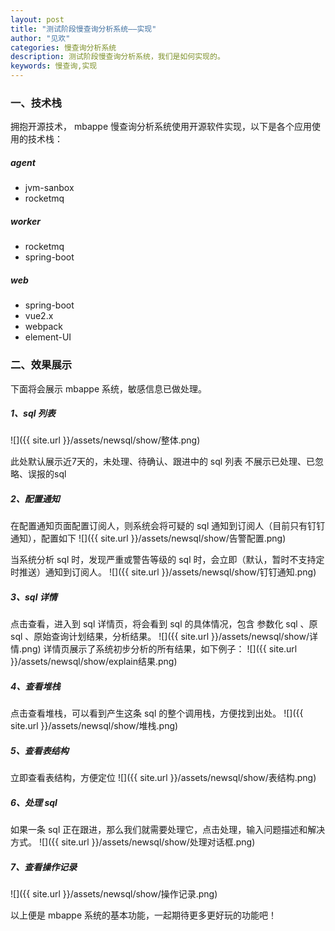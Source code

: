 ```yaml
---
layout: post
title: "测试阶段慢查询分析系统——实现"
author: "见欢"
categories: 慢查询分析系统
description: 测试阶段慢查询分析系统，我们是如何实现的。
keywords: 慢查询,实现
---
```


### 一、技术栈
拥抱开源技术， mbappe 慢查询分析系统使用开源软件实现，以下是各个应用使用的技术栈：
##### agent
* jvm-sanbox
* rocketmq

##### worker
* rocketmq
* spring-boot

##### web
* spring-boot
* vue2.x
* webpack
* element-UI

### 二、效果展示
下面将会展示 mbappe 系统，敏感信息已做处理。

##### 1、sql 列表
![]({{ site.url }}/assets/newsql/show/整体.png) 

此处默认展示近7天的，未处理、待确认、跟进中的 sql 列表
不展示已处理、已忽略、误报的sql

##### 2、配置通知
在配置通知页面配置订阅人，则系统会将可疑的 sql 通知到订阅人（目前只有钉钉通知），配置如下
![]({{ site.url }}/assets/newsql/show/告警配置.png) 

当系统分析 sql 时，发现严重或警告等级的 sql 时，会立即（默认，暂时不支持定时推送）通知到订阅人。
![]({{ site.url }}/assets/newsql/show/钉钉通知.png) 

##### 3、sql 详情
点击查看，进入到 sql 详情页，将会看到 sql 的具体情况，包含 参数化 sql 、原 sql 、原始查询计划结果，分析结果。
![]({{ site.url }}/assets/newsql/show/详情.png) 
详情页展示了系统初步分析的所有结果，如下例子：
![]({{ site.url }}/assets/newsql/show/explain结果.png) 


##### 4、查看堆栈
点击查看堆栈，可以看到产生这条 sql 的整个调用栈，方便找到出处。
![]({{ site.url }}/assets/newsql/show/堆栈.png) 

##### 5、查看表结构
立即查看表结构，方便定位
![]({{ site.url }}/assets/newsql/show/表结构.png) 

##### 6、处理 sql
如果一条 sql  正在跟进，那么我们就需要处理它，点击处理，输入问题描述和解决方式。
![]({{ site.url }}/assets/newsql/show/处理对话框.png) 

##### 7、查看操作记录
![]({{ site.url }}/assets/newsql/show/操作记录.png) 

以上便是 mbappe 系统的基本功能，一起期待更多更好玩的功能吧！